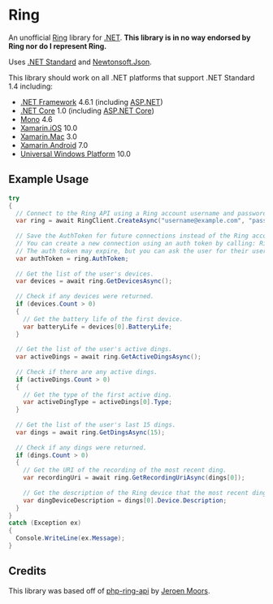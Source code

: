 # Ring
An unofficial [Ring](https://ring.com) library for [.NET](https://www.microsoft.com/net). **This library is in no way endorsed by Ring nor do I represent Ring.**

Uses [.NET Standard](https://github.com/dotnet/standard) and [Newtonsoft.Json](https://github.com/JamesNK/Newtonsoft.Json).

This library should work on all .NET platforms that support .NET Standard 1.4 including:

* [.NET Framework](https://github.com/microsoft/dotnet) 4.6.1 (including [ASP.NET](https://www.asp.net))
* [.NET Core](https://github.com/dotnet/core) 1.0 (including [ASP.NET Core](https://github.com/aspnet/Home))
* [Mono](https://github.com/mono/mono) 4.6
* [Xamarin.iOS](https://github.com/xamarin/xamarin-macios) 10.0
* [Xamarin.Mac](https://github.com/xamarin/xamarin-macios) 3.0
* [Xamarin.Android](https://github.com/xamarin/xamarin-android) 7.0
* [Universal Windows Platform](https://docs.microsoft.com/en-us/windows/uwp/index) 10.0

## Example Usage

```csharp
try
{
  // Connect to the Ring API using a Ring account username and password.
  var ring = await RingClient.CreateAsync("username@example.com", "password");
  
  // Save the AuthToken for future connections instead of the Ring account username and password.
  // You can create a new connection using an auth token by calling: RingClient.CreateAsync(authToken)
  // The auth token may expire, but you can ask the user for their username and password at that point.
  var authToken = ring.AuthToken;
  
  // Get the list of the user's devices.
  var devices = await ring.GetDevicesAsync();
  
  // Check if any devices were returned.
  if (devices.Count > 0)
  {
    // Get the battery life of the first device.
    var batteryLife = devices[0].BatteryLife;
  }
  
  // Get the list of the user's active dings.
  var activeDings = await ring.GetActiveDingsAsync();
  
  // Check if there are any active dings.
  if (activeDings.Count > 0)
  {
    // Get the type of the first active ding.
    var activeDingType = activeDings[0].Type;
  }
  
  // Get the list of the user's last 15 dings.
  var dings = await ring.GetDingsAsync(15);
  
  // Check if any dings were returned.
  if (dings.Count > 0)
  {
    // Get the URI of the recording of the most recent ding.
    var recordingUri = await ring.GetRecordingUriAsync(dings[0]);
    
    // Get the description of the Ring device that the most recent ding occurred from.
    var dingDeviceDescription = dings[0].Device.Description;
  }
}
catch (Exception ex)
{
  Console.WriteLine(ex.Message);
}
```

## Credits
This library was based off of [php-ring-api](https://github.com/jeroenmoors/php-ring-api) by [Jeroen Moors](https://github.com/jeroenmoors).

